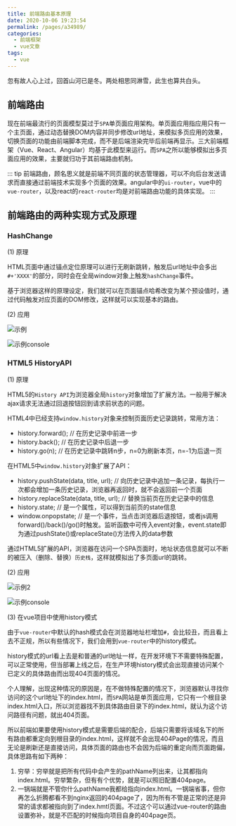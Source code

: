 ```yaml
---
title: 前端路由基本原理
date: 2020-10-06 19:23:54
permalink: /pages/a34989/
categories: 
  - 前端框架
  - vue文章
tags: 
  - vue
---
```


忽有故人心上过，回首山河已是冬。两处相思同淋雪，此生也算共白头。

<!-- more -->

## 前端路由

现在前端最流行的页面模型莫过于`SPA`单页面应用架构。单页面应用指应用只有一个主页面，通过动态替换DOM内容并同步修改url地址，来模拟多页应用的效果，切换页面的功能由前端脚本完成，而不是后端渲染完毕后前端再显示。三大前端框架（Vue、React、Angular）均基于此模型来运行。而`SPA`之所以能够模拟出多页面应用的效果，主要就归功于其前端路由机制。

::: tip 
前端路由，顾名思义就是前端不同页面的状态管理器，可以不向后台发送请求而直接通过前端技术实现多个页面的效果。angular中的`ui-router`，vue中的`vue-router`，以及react的`react-router`均是对前端路由功能的具体实现。
:::

## 前端路由的两种实现方式及原理

### HashChange

(1) 原理

HTML页面中通过锚点定位原理可以进行无刷新跳转，触发后url地址中会多出`#+'XXXX'`的部分，同时会在全局window对象上触发`hashChange`事件。

基于浏览器这样的原理设定，我们就可以在页面锚点哈希改变为某个预设值时，通过代码触发对应页面的DOM修改，这样就可以实现基本的路由。

(2) 应用

![示例](http://i2.51cto.com/images/blog/201809/18/dccf958c41d5737b9427a20263991231.png?x-oss-process=image/watermark,size_16,text_QDUxQ1RP5Y2a5a6i,color_FFFFFF,t_100,g_se,x_10,y_10,shadow_90,type_ZmFuZ3poZW5naGVpdGk=)

![示例console](http://i2.51cto.com/images/blog/201809/18/0c734e08a3cae1a46da3af1ad84203bb.png?x-oss-process=image/watermark,size_16,text_QDUxQ1RP5Y2a5a6i,color_FFFFFF,t_100,g_se,x_10,y_10,shadow_90,type_ZmFuZ3poZW5naGVpdGk=)


### HTML5 HistoryAPI

(1) 原理

HTML5的`History API`为浏览器全局`history`对象增加了扩展方法。一般用于解决ajax请求无法通过回退按钮回到请求前状态的问题。

HTML4中已经支持`window.history`对象来控制页面历史记录跳转，常用方法：
- history.forward(); // 在历史记录中前进一步
- history.back(); // 在历史记录中后退一步
- history.go(n); // 在历史记录中跳转n步，n=0为刷新本页，n=-1为后退一页

在HTML5中`window.history`对象扩展了API：
- history.pushState(data, title, url); // 向历史记录中追加一条记录，每执行一次都会增加一条历史记录，浏览器再返回时，就不会返回前一个页面
- history.replaceState(data, title, url); // 替换当前页在历史记录中的信息
- history.state; // 是一个属性，可以得到当前页的state信息
- window.onpopstate; // 是一个事件，当点击浏览器后退按钮，或者js调用forward()/back()/go()时触发。监听函数中可传入event对象，event.state即为通过pushState()或replaceState()方法传入的data参数

通过HTML5扩展的API，浏览器在访问一个SPA页面时，地址状态信息就可以不断的被压入（删除、替换）`历史栈`，这样就模拟出了多页面url的跳转。

(2) 应用

![示例2](http://i2.51cto.com/images/blog/201809/18/b0c4fb18462ba620339eda2b75f28263.png?x-oss-process=image/watermark,size_16,text_QDUxQ1RP5Y2a5a6i,color_FFFFFF,t_100,g_se,x_10,y_10,shadow_90,type_ZmFuZ3poZW5naGVpdGk=)

![示例console](http://i2.51cto.com/images/blog/201809/18/b288ef5dccfabc6c609648d178c252a4.png?x-oss-process=image/watermark,size_16,text_QDUxQ1RP5Y2a5a6i,color_FFFFFF,t_100,g_se,x_10,y_10,shadow_90,type_ZmFuZ3poZW5naGVpdGk=)

(3) 在vue项目中使用history模式

由于`vue-router`中默认的hash模式会在浏览器地址栏增加`#`，会比较丑，而且看上去不正规，所以有些情况下，我们会用到`vue-router`中的history模式。

history模式的url看上去是和普通的url地址一样，在开发环境下不需要特殊配置，可以正常使用，但当部署上线之后，在生产环境history模式会出现直接访问某个已定义的具体路由而出现404页面的情况。

个人理解，出现这种情况的原因是，在不做特殊配置的情况下，浏览器默认寻找你访问的这个url地址下的index.html，而`SPA`网站是单页面应用，它只有一个根目录index.html入口，所以浏览器找不到具体路由目录下的index.html，就认为这个访问路径有问题，就出404页面。

所以前端如果要使用history模式是需要后端的配合，后端只需要将该域名下的所有路由都重定向到根目录的index.html，这样就不会出现404Page的情况，而且无论是刷新还是直接访问，具体页面的路由也不会因为后端的重定向而页面跑偏，具体思路有如下两种：

1. 穷举：穷举就是把所有代码中会产生的pathName列出来，让其都指向index.html。穷举繁杂，但有有个优势，就是可以照旧配置404page。
2. 一锅端就是不管你什么pathName我都给指向index.html。一锅端省事，但你再怎么折腾都看不到nginx返回的404page了，因为所有不管是正常的还是异常的请求都被指向到了index.hmtl页面。不过这个可以通过vue-router的路由设置弥补，就是不匹配的时候指向项目自身的404page页。






